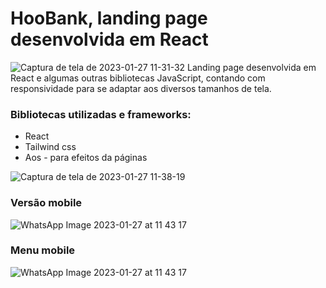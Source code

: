 # HooBank, landing page desenvolvida em React

![Captura de tela de 2023-01-27 11-31-32](https://user-images.githubusercontent.com/89361241/215111855-b48311a6-a1e8-4ee0-b743-18f6a0fa533f.png)
Landing page desenvolvida em React e algumas outras bibliotecas JavaScript, contando com responsividade para se adaptar aos diversos tamanhos de tela.

### Bibliotecas utilizadas e frameworks:
- React
- Tailwind css
- Aos - para efeitos da páginas

![Captura de tela de 2023-01-27 11-38-19](https://user-images.githubusercontent.com/89361241/215112822-140565f9-215e-4f45-8050-d54bae39d139.png)

### Versão mobile
![WhatsApp Image 2023-01-27 at 11 43 17](https://user-images.githubusercontent.com/89361241/215114275-ad00b582-9595-447d-a9ec-9abc9e94f77b.jpeg)
### Menu mobile
![WhatsApp Image 2023-01-27 at 11 43 17](https://user-images.githubusercontent.com/89361241/215114487-95588eef-6335-404a-8006-61ef1dff1633.jpeg)

